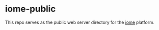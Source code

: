 # iome-public

This repo serves as the public web server directory for the [iome](https://github.com/derekenos/iome) platform.
